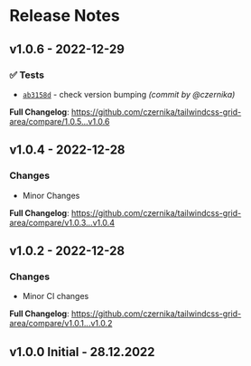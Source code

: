# Release Notes

## v1.0.6 - 2022-12-29

### :white_check_mark: Tests

- [`ab3158d`](https://github.com/czernika/tailwind-grid-area/commit/ab3158dd60df9b3d4bdad10437330fc106d7dac6) - check version bumping *(commit by @czernika)*

**Full Changelog**: https://github.com/czernika/tailwindcss-grid-area/compare/1.0.5...v1.0.6

## v1.0.4 - 2022-12-28

### Changes

- Minor Changes

**Full Changelog**: https://github.com/czernika/tailwindcss-grid-area/compare/v1.0.3...v1.0.4

## v1.0.2 - 2022-12-28

### Changes

- Minor CI changes

**Full Changelog**: https://github.com/czernika/tailwindcss-grid-area/compare/v1.0.1...v1.0.2

## v1.0.0 Initial - 28.12.2022

